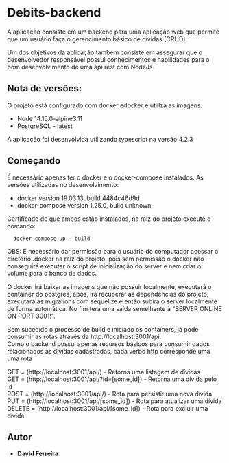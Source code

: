 # Debits-backend

A aplicação consiste em um backend para uma aplicação web que permite que um usuário faça o gerencimento básico de dívidas (CRUD).

Um dos objetivos da aplicação também consiste em assegurar que o desenvolvedor responsável possui conhecimentos e habilidades para o bom desenvolvimento de uma api rest com NodeJs.

## Nota de versões:
O projeto está configurado com docker edocker e utiilza as imagens:

* Node 14.15.0-alpine3.11
* PostgreSQL - latest

A aplicação foi desenvolvida utilizando typescript na versão 4.2.3

## Começando

É necessário apenas ter o docker e o docker-compose instalados.
As versões utilizadas no desenvolvimento:

- docker version 19.03.13, build 4484c46d9d
- docker-compose version 1.25.0, build unknown

Certificado de que ambos estão instalados, na raiz do projeto execute o comando:
```
  docker-compose up --build
```
OBS: É necessário dar permissão para o usuário do computador acessar o diretório .docker na raiz do projeto.
pois sem permissão o docker não conseguirá executar o script de inicialização do server e nem criar o volume para o banco de dados.

O docker irá baixar as imagens que não possuir localmente, executará o container do postgres, após, irá recuperar as dependências do projeto, executará as migrations com sequelize e então subirá o server localmente de forma automática.
No fim terá uma saída semelhante à "SERVER ONLINE ON PORT 3001!".

Bem sucedido o processo de build e iniciado os containers, já pode consumir as rotas através da http://localhost:3001/api. <br />
Como o backend possui apenas recursos básicos para consumir dados relacionados às dívidas cadastradas, cada verbo http corresponde uma uma rota

GET = (http://localhost:3001/api/) - Retorna uma listagem de dívidas <br />
GET = (http://localhost:3001/api/?id=[some_id]) - Retorna uma dívida pelo id <br />
POST = (http://localhost:3001/api/) - Rota para persistir uma nova dívida <br />
PUT = (http://localhost:3001/api/[some_id]) -  Rota para atualizar uma dívida <br />
DELETE = (http://localhost:3001/api/[some_id]) - Rota para excluir uma dívida <br />

## Autor

* **David Ferreira**

